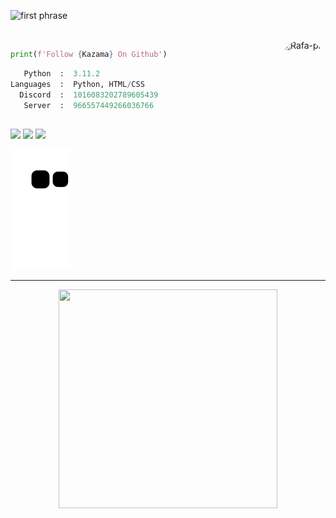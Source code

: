 ![first phrase](https://readme-typing-svg.demolab.com?font=Fira+Code&pause=1000&color=F7D63B&background=59FFE700&width=435&lines=%3E+Learn+computer+development...+%3C)
<div align="center">
  <a href="https://github.com/KazamaOnGithub">
  <a href="https://komarev.com/ghpvc/?username=KazamaOnGithub">
</div>
<div style="display: inline_block"><br>
  <img align="right" alt="Rafa-pic" height="150" style="border-radius:50px;" src="https://media.discordapp.net/attachments/1004727452934864928/1076109872426401952/25231.png">
</div>

```python
print(f'Follow {Kazama} On Github')
```

```python
   Python  :  3.11.2
Languages  :  Python, HTML/CSS
  Discord  :  1016083202789605439
   Server  :  966557449266036766
```

  ##
 
<div> 
  <a href="lien_soon" target="_blank"><img src="https://img.shields.io/badge/Youtube-channel-red" target="_blank"></a>
 <a href="https://discord.gg/sevenshop" target="_blank"><img src="https://img.shields.io/badge/Discord-server-informational" target="_blank"></a>
 <a href="https://t.me/kazamaXfantanyl" target="_blank"><img src="https://img.shields.io/badge/Telegram-click%20us-blue" target="_blank"></a>
  
 
  ![Snake animation](https://github.com/rafaballerini/rafaballerini/blob/output/github-contribution-grid-snake.svg)
 
</div>

-----

<p align="center">
<img src="https://cdn.discordapp.com/attachments/1079338601319501874/1079800808436154459/Nouveau_projet.png", width="350", height="350">
</p>

